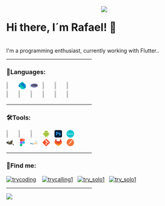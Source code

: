 <img src="https://cdni.iconscout.com/illustration/premium/thumb/coding-study-4024615-3328754.png" align="right" width="50%">


<h1> Hi there, I´m Rafael! 👋 </h1>
<br>
I'm a programming enthusiast, currently working with Flutter..</b>
<hr width="45%">

<h3>🔧Languages: </h3>
<p>  
<img src="https://cdn.jsdelivr.net/gh/devicons/devicon/icons/flutter/flutter-original.svg" width=4% height=4%/>&nbsp;&nbsp;
<img src="https://github.com/devicons/devicon/blob/master/icons/dart/dart-original.svg" width=4% height=4%/>&nbsp;&nbsp;
<img src="https://github.com/devicons/devicon/blob/master/icons/php/php-original.svg" width=4% height=4%/>&nbsp;&nbsp;
<img src="https://cdn.jsdelivr.net/gh/devicons/devicon/icons/c/c-original.svg"  width=4% height=4%>&nbsp;&nbsp;
<img src="https://user-images.githubusercontent.com/25181517/121405384-444d7300-c95d-11eb-959f-913020d3bf90.png" width=4% height=4%/>&nbsp;&nbsp;
<img src="https://user-images.githubusercontent.com/25181517/121405754-b4f48f80-c95d-11eb-8893-fc325bde617f.png" width=4% height=4%/>&nbsp;&nbsp;<br>  
<img src="https://user-images.githubusercontent.com/25181517/192158957-b1256181-356c-46a3-beb9-487af08a6266.png" width=4% height=4%/>&nbsp;&nbsp;
<img src="https://user-images.githubusercontent.com/25181517/192158954-f88b5814-d510-4564-b285-dff7d6400dad.png" width=4% height=4%/>&nbsp;&nbsp;
<img src="https://user-images.githubusercontent.com/25181517/183898674-75a4a1b1-f960-4ea9-abcb-637170a00a75.png" width=4% height=4%/>&nbsp;&nbsp;
<img src="https://user-images.githubusercontent.com/25181517/183898054-b3d693d4-dafb-4808-a509-bab54cf5de34.png" width=4% height=4%/>&nbsp;&nbsp;
<img src="https://user-images.githubusercontent.com/25181517/189716855-2c69ca7a-5149-4647-936d-780610911353.png" width=4% height=4%/>&nbsp;&nbsp;
<img src="https://github.com/marwin1991/profile-technology-icons/assets/136815194/a57a85ba-e2dd-4036-85b6-7e1532391627" width=4% height=4%/>&nbsp;&nbsp;
<hr width="45%">
 
</p>
<h3>🛠️Tools: </h3>
<p>
<img src="https://cdn.jsdelivr.net/gh/devicons/devicon/icons/windows8/windows8-original.svg" width=4% height=4%>&nbsp;&nbsp;
<img src="https://cdn.jsdelivr.net/gh/devicons/devicon/icons/vscode/vscode-original.svg" width=4% height=4%>&nbsp;&nbsp;
<img src="https://cdn.jsdelivr.net/gh/devicons/devicon/icons/visualstudio/visualstudio-plain.svg" width=4% height=4%>&nbsp;&nbsp;
<img src="https://github.com/devicons/devicon/blob/master/icons/android/android-original.svg" width=4% height=4%>&nbsp;&nbsp;
<img src="https://github.com/devicons/devicon/blob/master/icons/photoshop/photoshop-original.svg" width=4% height=4%>&nbsp;&nbsp;
<img src="https://github.com/devicons/devicon/blob/master/icons/canva/canva-original.svg" width=4% height=4%>&nbsp;&nbsp;<br>
<img src="https://github.com/devicons/devicon/blob/master/icons/gimp/gimp-original.svg" width=4% height=4%>&nbsp;&nbsp;
<img src="https://github.com/devicons/devicon/blob/master/icons/figma/figma-original.svg" width=4% height=4%>&nbsp;&nbsp;
<img src="https://github.com/devicons/devicon/blob/master/icons/mysql/mysql-original-wordmark.svg" width=4% height=4%>&nbsp;&nbsp;
<img src="https://github.com/devicons/devicon/blob/master/icons/git/git-original.svg" width=4% height=4%>&nbsp;&nbsp;
<img src="https://github.com/devicons/devicon/blob/master/icons/gitlab/gitlab-original.svg" width=4% height=4%>&nbsp;&nbsp;
<img src="https://github.com/devicons/devicon/blob/master/icons/postman/postman-original.svg" width=4% height=4%>&nbsp;&nbsp;
</p>

<hr width="45%">

<h3>🔎Find me: </h3>
<p align="left">
<a href="https://stackoverflow.com/users/21959447/marques960" target="blank"><img align="center" src="https://raw.githubusercontent.com/rahuldkjain/github-profile-readme-generator/master/src/images/icons/Social/stack-overflow.svg" alt="trycoding" height=4% width=4% /></a>
&nbsp;&nbsp;
<a href="https://twitter.com/marquess960" target="blank"><img align="center" src="https://raw.githubusercontent.com/rahuldkjain/github-profile-readme-generator/master/src/images/icons/Social/twitter.svg" alt="trycalling1" height=4% width=4% /></a>&nbsp;&nbsp;
<a href="https://instagram.com/rafael_marques960" target="blank"><img align="center" src="https://raw.githubusercontent.com/rahuldkjain/github-profile-readme-generator/master/src/images/icons/Social/instagram.svg" alt="try_solo1" height=4% width=4% /></a>&nbsp;&nbsp;
<a href="https://open.spotify.com/user/rl43uqvglbpyvd4kpj8iuk3e2" target="blank"><img align="center" src="https://raw.githubusercontent.com/rahuldkjain/github-profile-readme-generator/master/src/images/icons/Social/spotify.svg" alt="try_solo1" height=4% width=4% /></a>&nbsp;&nbsp;
</p>
<hr width="45%">

<img src="https://github-readme-stats.vercel.app/api?username=marques960&&show_icons=true&title_color=ffffff&icon_color=bb2acf&text_color=daf7dc&bg_color=151515">
